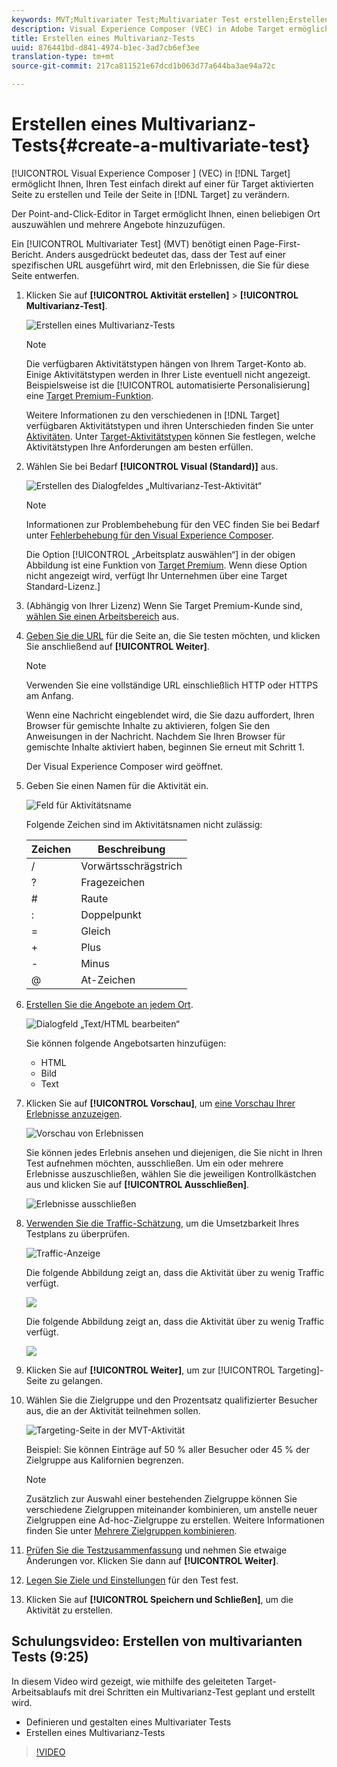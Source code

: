 ```yaml
---
keywords: MVT;Multivariater Test;Multivariater Test erstellen;Erstellen von Multivariater Tests;MVT-Erstellung;Erstellen von MVT;wie MVT;wie Multivariater Tests
description: Visual Experience Composer (VEC) in Adobe Target ermöglicht Ihnen, einen Multivarianz-Test (MVT) direkt auf einer für Target aktivierten Seite zu erstellen und Teile der Seite in Target zu verändern.
title: Erstellen eines Multivarianz-Tests
uuid: 876441bd-d841-4974-b1ec-3ad7cb6ef3ee
translation-type: tm+mt
source-git-commit: 217ca811521e67dcd1b063d77a644ba3ae94a72c

---
```



# Erstellen eines Multivarianz-Tests{#create-a-multivariate-test}

[!UICONTROL Visual Experience Composer ] (VEC) in [!DNL Target] ermöglicht Ihnen, Ihren Test einfach direkt auf einer für Target aktivierten Seite zu erstellen und Teile der Seite in [!DNL Target] zu verändern.

Der Point-and-Click-Editor in Target ermöglicht Ihnen, einen beliebigen Ort auszuwählen und mehrere Angebote hinzuzufügen.

Ein [!UICONTROL Multivariater Test] (MVT) benötigt einen Page-First-Bericht. Anders ausgedrückt bedeutet das, dass der Test auf einer spezifischen URL ausgeführt wird, mit den Erlebnissen, die Sie für diese Seite entwerfen.

1. Klicken Sie auf **[!UICONTROL Aktivität erstellen]** &gt; **[!UICONTROL Multivarianz-Test]**.

   ![Erstellen eines Multivarianz-Tests](/help/c-activities/c-multivariate-testing/t-create-multivariate-test/assets/create-multivariate.png)

   >[!NOTE]
   >
   >Die verfügbaren Aktivitätstypen hängen von Ihrem Target-Konto ab. Einige Aktivitätstypen werden in Ihrer Liste eventuell nicht angezeigt. Beispielsweise ist die [!UICONTROL automatisierte Personalisierung] eine [Target Premium-Funktion](/help/c-intro/intro.md#premium).
   >
   >Weitere Informationen zu den verschiedenen in [!DNL Target] verfügbaren Aktivitätstypen und ihren Unterschieden finden Sie unter [Aktivitäten](../../../c-activities/activities.md#concept_D317A95A1AB54674BA7AB65C7985BA03). Unter [Target-Aktivitätstypen](/help/c-activities/target-activities-guide.md) können Sie festlegen, welche Aktivitätstypen Ihre Anforderungen am besten erfüllen.

1. Wählen Sie bei Bedarf **[!UICONTROL Visual (Standard)]** aus.

   ![Erstellen des Dialogfeldes „Multivarianz-Test-Aktivität“](/help/c-activities/c-multivariate-testing/t-create-multivariate-test/assets/create-mvt-dialog.png)

   >[!NOTE]
   >
   >Informationen zur Problembehebung für den VEC finden Sie bei Bedarf unter [Fehlerbehebung für den Visual Experience Composer](/help/c-experiences/c-visual-experience-composer/r-troubleshoot-composer/troubleshoot-composer.md).
   >
   >Die Option [!UICONTROL „Arbeitsplatz auswählen“] in der obigen Abbildung ist eine Funktion von [Target Premium](/help/c-intro/intro.md). Wenn diese Option nicht angezeigt wird, verfügt Ihr Unternehmen über eine Target Standard-Lizenz.]

1. (Abhängig von Ihrer Lizenz) Wenn Sie Target Premium-Kunde sind, [wählen Sie einen Arbeitsbereich](/help/administrating-target/c-user-management/property-channel/property-channel.md) aus.

1. [Geben Sie die URL](../../../c-activities/c-multivariate-testing/t-create-multivariate-test/url.md#concept_C12E4A85FF3B4E518E3110F6CF1AF9C0) für die Seite an, die Sie testen möchten, und klicken Sie anschließend auf **[!UICONTROL Weiter]**.

   >[!NOTE]
   >
   >Verwenden Sie eine vollständige URL einschließlich HTTP oder HTTPS am Anfang.

   Wenn eine Nachricht eingeblendet wird, die Sie dazu auffordert, Ihren Browser für gemischte Inhalte zu aktivieren, folgen Sie den Anweisungen in der Nachricht. Nachdem Sie Ihren Browser für gemischte Inhalte aktiviert haben, beginnen Sie erneut mit Schritt 1.

   Der Visual Experience Composer wird geöffnet.

1. Geben Sie einen Namen für die Aktivität ein.

   ![Feld für Aktivitätsname](/help/c-activities/c-multivariate-testing/t-create-multivariate-test/assets/activityname.png)

   Folgende Zeichen sind im Aktivitätsnamen nicht zulässig:

   | Zeichen | Beschreibung |
   |--- |--- |
   | / | Vorwärtsschrägstrich |
   | ? | Fragezeichen |
   | # | Raute |
   | : | Doppelpunkt |
   | = | Gleich |
   | + | Plus |
   | - | Minus |
   | @ | At-Zeichen |

1. [Erstellen Sie die Angebote an jedem Ort](../../../c-activities/c-multivariate-testing/t-create-multivariate-test/add-offers.md#concept_DCE6B45C30F7419B8EC17AFDEE8D8AA6).

   ![Dialogfeld „Text/HTML bearbeiten“](/help/c-activities/c-multivariate-testing/t-create-multivariate-test/assets/editoffers.png)

   Sie können folgende Angebotsarten hinzufügen:

   * HTML
   * Bild
   * Text

1. Klicken Sie auf **[!UICONTROL Vorschau]**, um [eine Vorschau Ihrer Erlebnisse anzuzeigen](/help/c-activities/c-multivariate-testing/t-create-multivariate-test/preview-experiences.md).

   ![Vorschau von Erlebnissen](/help/c-activities/c-multivariate-testing/t-create-multivariate-test/assets/preview-mvt.png)

   Sie können jedes Erlebnis ansehen und diejenigen, die Sie nicht in Ihren Test aufnehmen möchten, ausschließen. Um ein oder mehrere Erlebnisse auszuschließen, wählen Sie die jeweiligen Kontrollkästchen aus und klicken Sie auf **[!UICONTROL Ausschließen]**.

   ![Erlebnisse ausschließen](/help/c-activities/c-multivariate-testing/t-create-multivariate-test/assets/preview-mvt-exclude.png)

1. [Verwenden Sie die Traffic-Schätzung](../../../c-activities/c-multivariate-testing/t-create-multivariate-test/traffic-estimator.md#task_71AA6922AFD447EA8C5E610A78ABA714), um die Umsetzbarkeit Ihres Testplans zu überprüfen.

   ![Traffic-Anzeige](/help/c-activities/c-multivariate-testing/t-create-multivariate-test/assets/mvt-traffic-indicator.png)

   Die folgende Abbildung zeigt an, dass die Aktivität über zu wenig Traffic verfügt.

   ![](assets/estimator.png)

   Die folgende Abbildung zeigt an, dass die Aktivität über zu wenig Traffic verfügt.

   ![](assets/estimator2.png)

1. Klicken Sie auf **[!UICONTROL Weiter]**, um zur [!UICONTROL Targeting]-Seite zu gelangen.

1. Wählen Sie die Zielgruppe und den Prozentsatz qualifizierter Besucher aus, die an der Aktivität teilnehmen sollen.

   ![Targeting-Seite in der MVT-Aktivität](/help/c-activities/c-multivariate-testing/t-create-multivariate-test/assets/mvt_audperc.png)

   Beispiel: Sie können Einträge auf 50 % aller Besucher oder 45 % der Zielgruppe aus Kalifornien begrenzen.

   >[!NOTE]
   >
   >Zusätzlich zur Auswahl einer bestehenden Zielgruppe können Sie verschiedene Zielgruppen miteinander kombinieren, um anstelle neuer Zielgruppen eine Ad-hoc-Zielgruppe zu erstellen. Weitere Informationen finden Sie unter [Mehrere Zielgruppen kombinieren](../../../c-target/combining-multiple-audiences.md#concept_A7386F1EA4394BD2AB72399C225981E5).

1. [Prüfen Sie die Testzusammenfassung](../../../c-activities/c-multivariate-testing/t-create-multivariate-test/test-summary.md#reference_971AB225963A4DC18EEB5B0E20F0A4A7) und nehmen Sie etwaige Änderungen vor. Klicken Sie dann auf **[!UICONTROL Weiter]**.

1. [Legen Sie Ziele und Einstellungen](../../../c-activities/c-multivariate-testing/t-create-multivariate-test/goals-and-settings.md#reference_B25389FD6F3A4989801E740364B089CC) für den Test fest.

1. Klicken Sie auf **[!UICONTROL Speichern und Schließen]**, um die Aktivität zu erstellen.

## Schulungsvideo: Erstellen von multivarianten Tests (9:25)

In diesem Video wird gezeigt, wie mithilfe des geleiteten Target-Arbeitsablaufs mit drei Schritten ein Multivarianz-Test geplant und erstellt wird.

* Definieren und gestalten eines Multivariater Tests
* Erstellen eines Multivarianz-Tests

>[!VIDEO](https://video.tv.adobe.com/v/17395?captions=ger)
